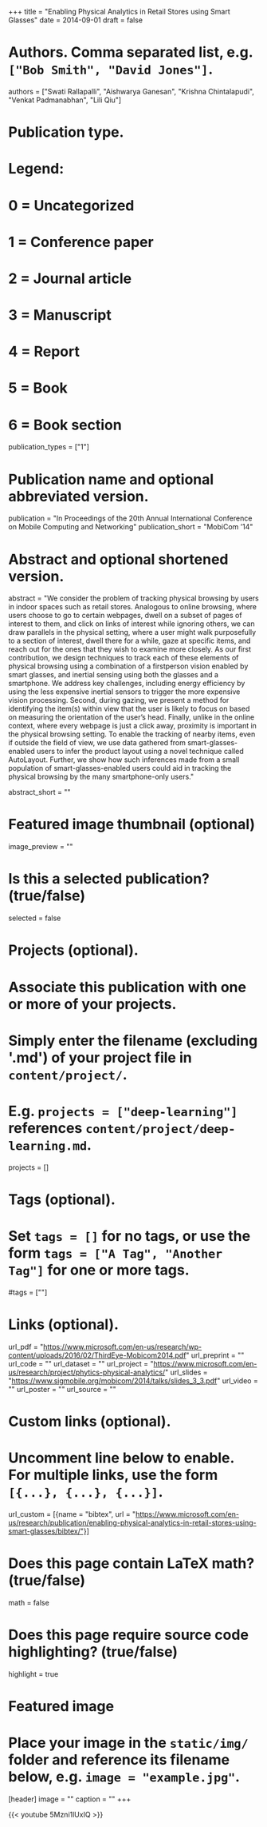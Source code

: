 +++
title = "Enabling Physical Analytics in Retail Stores using Smart Glasses"
date = 2014-09-01
draft = false

# Authors. Comma separated list, e.g. `["Bob Smith", "David Jones"]`.
authors = ["Swati Rallapalli", "Aishwarya Ganesan", "Krishna Chintalapudi", "Venkat Padmanabhan", "Lili Qiu"]

# Publication type.
# Legend:
# 0 = Uncategorized
# 1 = Conference paper
# 2 = Journal article
# 3 = Manuscript
# 4 = Report
# 5 = Book
# 6 = Book section
publication_types = ["1"]

# Publication name and optional abbreviated version.
publication = "In Proceedings of the 20th Annual International Conference on Mobile Computing and Networking"
publication_short = "MobiCom ’14"

# Abstract and optional shortened version.
abstract = "We consider the problem of tracking physical browsing by users in indoor spaces such as retail stores. Analogous to online browsing, where users choose to go to certain webpages, dwell on a subset of pages of interest to them, and click on links of interest while ignoring others, we can draw parallels in the physical setting, where a user might walk purposefully to a section of interest, dwell there for a while, gaze at specific items, and reach out for the ones that they wish to examine more closely. As our first contribution, we design techniques to track each of these elements of physical browsing using a combination of a firstperson vision enabled by smart glasses, and inertial sensing using both the glasses and a smartphone. We address key challenges, including energy efficiency by using the less expensive inertial sensors to trigger the more expensive vision processing. Second, during gazing, we present a method for identifying the item(s) within view that the user is likely to focus on based on measuring the orientation of the user’s head. Finally, unlike in the online context, where every webpage is just a click away, proximity is important in the physical browsing setting. To enable the tracking of nearby items, even if outside the field of view, we use data gathered from smart-glasses-enabled users to infer the product layout using a novel technique called AutoLayout. Further, we show how such inferences made from a small population of smart-glasses-enabled users could aid in tracking the physical browsing by the many smartphone-only users."

abstract_short = ""

# Featured image thumbnail (optional)
image_preview = ""

# Is this a selected publication? (true/false)
selected = false

# Projects (optional).
#   Associate this publication with one or more of your projects.
#   Simply enter the filename (excluding '.md') of your project file in `content/project/`.
#   E.g. `projects = ["deep-learning"]` references `content/project/deep-learning.md`.
projects = []

# Tags (optional).
#   Set `tags = []` for no tags, or use the form `tags = ["A Tag", "Another Tag"]` for one or more tags.
#tags = [""]

# Links (optional).
url_pdf = "https://www.microsoft.com/en-us/research/wp-content/uploads/2016/02/ThirdEye-Mobicom2014.pdf"
url_preprint = ""
url_code = ""
url_dataset = ""
url_project = "https://www.microsoft.com/en-us/research/project/phytics-physical-analytics/"
url_slides = "https://www.sigmobile.org/mobicom/2014/talks/slides_3_3.pdf"
url_video = ""
url_poster = ""
url_source = ""

# Custom links (optional).
#   Uncomment line below to enable. For multiple links, use the form `[{...}, {...}, {...}]`.
url_custom = [{name = "bibtex", url = "https://www.microsoft.com/en-us/research/publication/enabling-physical-analytics-in-retail-stores-using-smart-glasses/bibtex/"}]

# Does this page contain LaTeX math? (true/false)
math = false

# Does this page require source code highlighting? (true/false)
highlight = true

# Featured image
# Place your image in the `static/img/` folder and reference its filename below, e.g. `image = "example.jpg"`.
[header]
image = ""
caption = ""
+++

{{< youtube 5Mzni1lUxIQ >}}